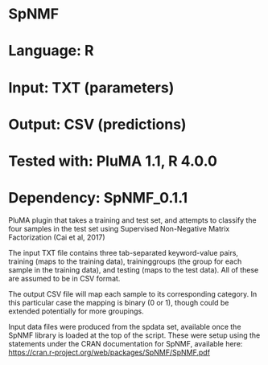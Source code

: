 # SpNMF
# Language: R
# Input: TXT (parameters)
# Output: CSV (predictions)
# Tested with: PluMA 1.1, R 4.0.0
# Dependency: SpNMF_0.1.1


PluMA plugin that takes a training and test set,
and attempts to classify the four samples in the test set
using Supervised Non-Negative Matrix Factorization (Cai et al, 2017)

The input TXT file contains three tab-separated keyword-value pairs,
training (maps to the training data), traininggroups (the group for each
sample in the training data), and testing (maps to the test data).
All of these are assumed to be in CSV format.

The output CSV file will map each sample to its corresponding category.
In this particular case the mapping is binary (0 or 1), though
could be extended potentially for more groupings.

Input data files were produced from the spdata set,
available once the SpNMF library is loaded at the top of the script.
These were setup using the statements under the CRAN documentation for SpNMF, available here:
https://cran.r-project.org/web/packages/SpNMF/SpNMF.pdf
